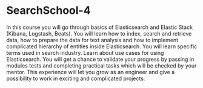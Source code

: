 # SearchSchool-4
In this course you will go through basics of Elasticsearch and Elastic Stack (Kibana, Logstash, Beats). You will learn how to index, search and retrieve data, how to prepare the data for text analysis and how to implement complicated hierarchy of entitles inside Elasticsearch.  You will learn specific terms used in search industry. Learn about use cases for using Elasticsearch. You will get a chance to validate your progress by passing in modules tests and completing practical tasks which will be checked by your mentor.  This experience will let you grow as an engineer and give a possibility to work in exciting and complicated projects.
